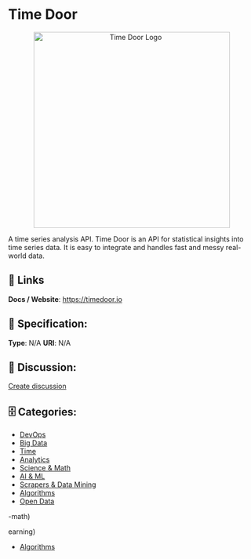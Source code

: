 # Time Door
<p align="center">
    <img width="400" src="https://raw.githubusercontent.com/apis-list/apis-list/main/apis/time-door/logo_256x256.png" alt="Time Door Logo"/>
</p>

A time series analysis API. Time Door is an API for statistical insights into time series data. It is easy to integrate and handles fast and messy real-world data.

##  🔗 Links
**Docs / Website**: https://timedoor.io

## 🧬 Specification:
**Type**:  N/A 
**URI**:  N/A 

## 💬 Discussion:
[Create discussion](https://github.com/apis-list/apis-list/discussions/new)

## 🗄️ Categories:
- [DevOps](https://github.com/apis-list/apis-list#devops)
- [Big Data](https://github.com/apis-list/apis-list#big-data)
- [Time](https://github.com/apis-list/apis-list#time)
- [Analytics](https://github.com/apis-list/apis-list#analytics)
- [Science & Math](https://github.com/apis-list/apis-list#science-and-math)
- [AI & ML](https://github.com/apis-list/apis-list#ai-and-ml)
- [Scrapers & Data Mining](https://github.com/apis-list/apis-list#scrapers-and-data-mining)
- [Algorithms](https://github.com/apis-list/apis-list#algorithms)
- [Open Data](https://github.com/apis-list/apis-list#open-data)



-math)



earning)
- [Algorithms](https://github.com/apis-list/apis-list#algorithms)



